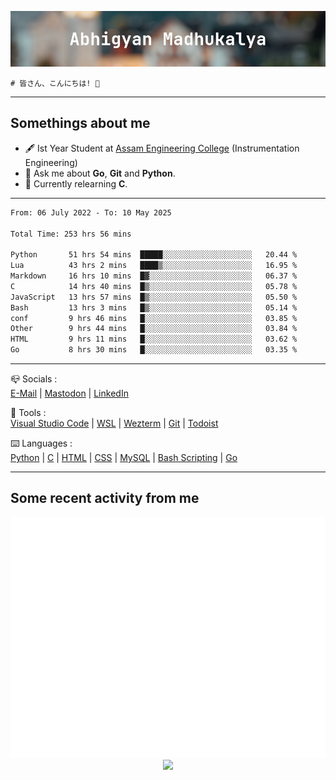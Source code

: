 ![header](./header.png)
```
# 皆さん、こんにちは! 👋
```
---

## Somethings about me
- 🖋️ Ist Year Student at [Assam Engineering College](https://aec.ac.in) (Instrumentation Engineering)
- 💬 Ask me about **Go**, **Git** and **Python**.
- 🔭 Currently relearning **C**.

---

<!--START_SECTION:waka-->

```txt
From: 06 July 2022 - To: 10 May 2025

Total Time: 253 hrs 56 mins

Python       51 hrs 54 mins  █████░░░░░░░░░░░░░░░░░░░░   20.44 %
Lua          43 hrs 2 mins   ████▒░░░░░░░░░░░░░░░░░░░░   16.95 %
Markdown     16 hrs 10 mins  █▓░░░░░░░░░░░░░░░░░░░░░░░   06.37 %
C            14 hrs 40 mins  █▒░░░░░░░░░░░░░░░░░░░░░░░   05.78 %
JavaScript   13 hrs 57 mins  █▒░░░░░░░░░░░░░░░░░░░░░░░   05.50 %
Bash         13 hrs 3 mins   █▒░░░░░░░░░░░░░░░░░░░░░░░   05.14 %
conf         9 hrs 46 mins   █░░░░░░░░░░░░░░░░░░░░░░░░   03.85 %
Other        9 hrs 44 mins   █░░░░░░░░░░░░░░░░░░░░░░░░   03.84 %
HTML         9 hrs 11 mins   █░░░░░░░░░░░░░░░░░░░░░░░░   03.62 %
Go           8 hrs 30 mins   █░░░░░░░░░░░░░░░░░░░░░░░░   03.35 %
```

<!--END_SECTION:waka-->

---

📪 Socials :<br>
[E-Mail](mailto:abhigyanmadhukalya@gmail.com) | <a rel="me" href="https://mastodon.social/@abhigyanmadhukalya">Mastodon</a> | [LinkedIn](https://www.linkedin.com/in/abhigyanmadhukalya000/)

🧰 Tools :<br>
[Visual Studio Code](https://code.visualstudio.com/) | [WSL](https://learn.microsoft.com/en-us/windows/wsl/) | [Wezterm](https://wezfurlong.org/wezterm/index.html) | [Git](https://git-scm.com/) | [Todoist](https://todoist.com)

⌨️ Languages :<br>
[Python](https://python.org) | [C](https://www.iso.org/standard/74528.html) | [HTML](https://html.spec.whatwg.org/) | [CSS](https://www.w3.org/Style/CSS/Overview.en.html) | [MySQL](https://www.mysql.com/) | [Bash Scripting](https://www.gnu.org/software/bash/) | [Go](https://go.dev)

---

## Some recent activity from me
<p align="center">
  <img src="./github-metrics.svg" />
  <img src="https://github-profile-summary-cards.vercel.app/api/cards/profile-details?username=abhigyanmadhukalya&theme=github_dark" />
</p>


